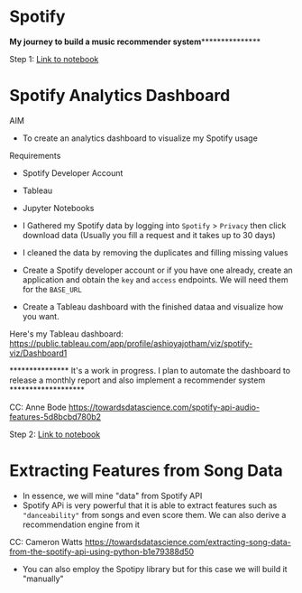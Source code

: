 # Spotify

**********My journey to build a music recommender system*************************


Step 1: [Link to notebook](https://github.com/ashioyajotham/Spotify/blob/main/Spotify.ipynb)

# Spotify Analytics Dashboard

AIM
* To create an analytics dashboard to visualize my Spotify usage

Requirements
  * Spotify Developer Account
  * Tableau
  * Jupyter Notebooks

* I Gathered my Spotify data by logging into `Spotify` > `Privacy` then click download data (Usually you fill a request and it takes up to 30 days)
* I cleaned the data by removing the duplicates and filling missing values
* Create a Spotify developer account or if you have one already, create an application and obtain the `key` and `access` endpoints. We will need them for the `BASE_URL`
* Create a Tableau dashboard with the finished dataa and visualize how you want.

Here's my Tableau dashboard: https://public.tableau.com/app/profile/ashioyajotham/viz/spotify-viz/Dashboard1


*************** It's a work in progress. I plan to automate the dashboard to release a monthly report and also implement a recommender system *******************

CC: Anne Bode 
   https://towardsdatascience.com/spotify-api-audio-features-5d8bcbd780b2








Step 2: [Link to notebook](https://github.com/ashioyajotham/Spotify/blob/main/spotify-data-mining.ipynb)

# Extracting Features from Song Data

* In essence, we will mine "data" from Spotify API
* Spotify APi is very powerful that it is able to extract features such as `"danceability"` from songs and even score them. We can also derive a recommendation engine   from it

CC: Cameron Watts https://towardsdatascience.com/extracting-song-data-from-the-spotify-api-using-python-b1e79388d50

* You can also employ the Spotipy library but for this case we will build it "manually"




